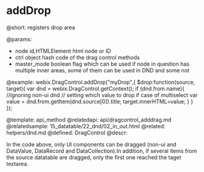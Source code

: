 addDrop
=============


@short:
	registers drop area

@params:
- node		id,HTMLElement		html node or ID
- ctrl		object		hash code of the drag control methods
- master_mode		boolean		flag which can be used if node in question has multiple inner areas, some of them can be used in DND and some not


	

@example:
webix.DragControl.addDrop("myDrop",{
				$drop:function(source, target){
					var dnd = webix.DragControl.getContext();
					if (dnd.from.name){ //ignoring non-ui dnd
                    	// setting which value to drop if case of multiselect 
						var value = dnd.from.getItem(dnd.source[0]).title; 
						target.innerHTML=value;
					}
				}
});

@template:	api_method
@relatedapi:
	api/dragcontrol_adddrag.md
@relatedsample:
	15_datatable/22_dnd/02_in_out.html
@related:
	helpers/dnd.md
@defined:	DragControl	
@descr:

In the code above, only UI components can be dragged (non-ui and DataValue, DataRecord and DataCollection).In addition, if several items from the source datatable are dragged, 
only the first one reached the taget textarea. 


